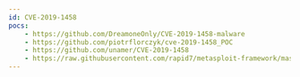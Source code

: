 ```yaml
---
id: CVE-2019-1458
pocs:
    - https://github.com/DreamoneOnly/CVE-2019-1458-malware
    - https://github.com/piotrflorczyk/cve-2019-1458_POC
    - https://github.com/unamer/CVE-2019-1458
    - https://raw.githubusercontent.com/rapid7/metasploit-framework/master/modules/exploits/windows/local/cve_2019_1458_wizardopium.rb
---
```

